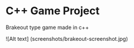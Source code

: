 # C++ Game Project 
Brakeout type game made in c++

![Alt text] (screenshots/brakeout-screenshot.jpg)
